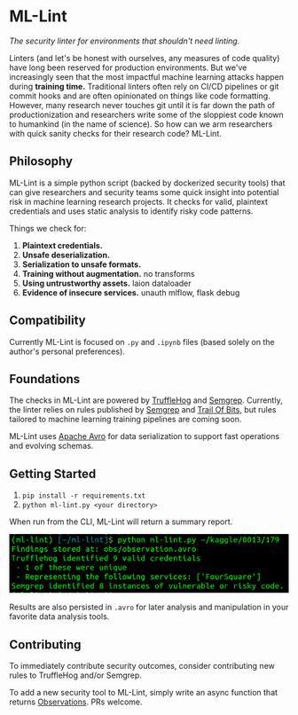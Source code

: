 # ML-Lint

_The security linter for environments that shouldn't need linting._

Linters (and let's be honest with ourselves, any measures of code quality) have long been reserved for production environments. But we've increasingly seen that the most impactful machine learning attacks happen during **training time.** Traditional linters often rely on CI/CD pipelines or git commit hooks and are often opinionated on things like code formatting. However, many research never touches git until it is far down the path of productionization and researchers write some of the sloppiest code known to humankind (in the name of science). So how can we arm researchers with quick sanity checks for their research code? ML-Lint.

## Philosophy

ML-Lint is a simple python script (backed by dockerized security tools) that can give researchers and security teams some quick insight into potential risk in machine learning research projects. It checks for valid, plaintext credentials and uses static analysis to identify risky code patterns.

Things we check for:
1) **Plaintext credentials.**
2) **Unsafe deserialization.**
3) **Serialization to unsafe formats.**
4) **Training without augmentation.** no transforms
5) **Using untrustworthy assets.** laion dataloader
6) **Evidence of insecure services.** unauth mlflow, flask debug

## Compatibility

Currently ML-Lint is focused on `.py` and `.ipynb` files (based solely on the author's personal preferences).

## Foundations

The checks in ML-Lint are powered by [TruffleHog](https://github.com/trufflesecurity/trufflehog) and [Semgrep](https://semgrep.dev/). Currently, the linter relies on rules published by [Semgrep](https://semgrep.dev/p/python) and [Trail Of Bits](https://github.com/trailofbits/semgrep-rules), but rules tailored to machine learning training pipelines are coming soon.

ML-Lint uses [Apache Avro](https://avro.apache.org/) for data serialization to support fast operations and evolving schemas.

## Getting Started

1. `pip install -r requirements.txt`
2. `python ml-lint.py <your directory>`

When run from the CLI, ML-Lint will return a summary report.

![](results.png)

Results are also persisted in `.avro` for later analysis and manipulation in your favorite data analysis tools.

## Contributing

To immediately contribute security outcomes, consider contributing new rules to TruffleHog and/or Semgrep.

To add a new security tool to ML-Lint, simply write an async function that returns [Observations](observation.py). PRs welcome.
